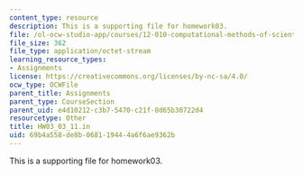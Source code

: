 ```yaml
---
content_type: resource
description: This is a supporting file for homework03.
file: /ol-ocw-studio-app/courses/12-010-computational-methods-of-scientific-programming-fall-2011/69b4a558de8b068119444a6f6ae9362b_HW03_03_11.in
file_size: 362
file_type: application/octet-stream
learning_resource_types:
- Assignments
license: https://creativecommons.org/licenses/by-nc-sa/4.0/
ocw_type: OCWFile
parent_title: Assignments
parent_type: CourseSection
parent_uid: e4d10212-c3b7-5470-c21f-8d65b30722d4
resourcetype: Other
title: HW03_03_11.in
uid: 69b4a558-de8b-0681-1944-4a6f6ae9362b
---
```

This is a supporting file for homework03.